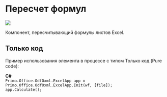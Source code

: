 # Пересчет формул

![](../../../resources/basic/myoffice/table/Cropped-FormulaRecalc.png)

Компонент, пересчитывающий формулы листов Excel.

## Только код
Пример использования элемента в процессе с типом Только код (Pure code):  

**C#**  
`Primo.Office.OdfOxml.ExcelApp app = Primo.Office.OdfOxml.ExcelApp.Init(wf, [file]);`  
`app.Calculate();`
